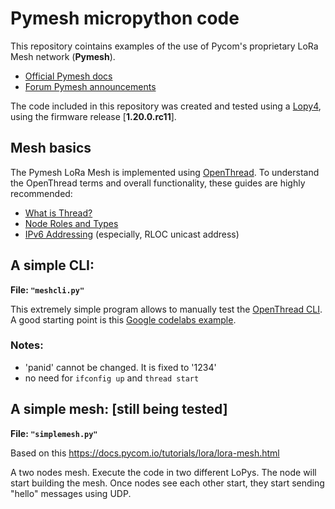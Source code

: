 # Pymesh micropython code

This repository cointains examples of the use of Pycom's proprietary LoRa Mesh network (**Pymesh**).

* [Official Pymesh docs](https://docs.pycom.io/firmwareapi/pycom/network/lora/pymesh.html)
* [Forum Pymesh announcements](https://forum.pycom.io/topic/4449/pymesh-updates)
<!--
* [a simple example](https://docs.pycom.io/tutorials/lora/lora-mesh.html)
* [a more complete example](https://github.com/pycom/pycom-libraries/tree/master/lib/pymesh)
-->
The code included in this repository was created and tested using a [Lopy4](https://pycom.io/product/lopy4/), using the firmware release [**1.20.0.rc11**].

## Mesh basics
The Pymesh LoRa Mesh is implemented using [OpenThread](https://openthread.io/guides/thread-primer).
To understand the OpenThread terms and overall functionality, these guides are highly recommended:

* [What is Thread?](https://openthread.io/guides/thread-primer)
* [Node Roles and Types](https://openthread.io/guides/thread-primer/node-roles-and-types)
* [IPv6 Addressing](https://openthread.io/guides/thread-primer/ipv6-addressing) (especially, RLOC unicast address)

## A simple CLI:

**File: `"meshcli.py"`**

This extremely simple program allows to manually test the [OpenThread CLI](https://github.com/openthread/openthread/blob/c482301ec73b80985445102e4d0a936346172ddb/src/cli/README.md). 
A good starting point is this [Google codelabs example](https://codelabs.developers.google.com/codelabs/openthread-simulation/#2).

### Notes:
* 'panid' cannot be changed. It is fixed to '1234'
* no need for `ifconfig up` and `thread start` 


## A simple mesh: [still being tested]

**File: `"simplemesh.py"`**

Based on this https://docs.pycom.io/tutorials/lora/lora-mesh.html

A two nodes mesh. Execute the code in two different LoPys. The node will start building the mesh. 
Once nodes see each other start, they start sending "hello" messages using UDP.

